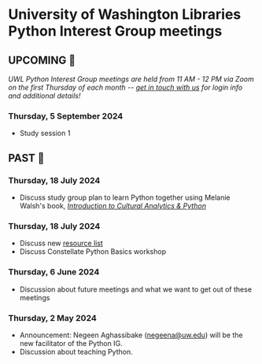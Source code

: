 # University of Washington Libraries Python Interest Group meetings

## UPCOMING 🔭
*UWL Python Interest Group meetings are held from 11 AM - 12 PM via Zoom on the first Thursday of each month -- [get in touch with us](https://github.com/uwlib-python-ig/meetings/blob/main/README.md#get-in-touch-with-the-pig) for login info and additional details!*

### Thursday, 5 September 2024
- Study session 1

## PAST 📜

### Thursday, 18 July 2024
- Discuss study group plan to learn Python together using Melanie Walsh's book, [*Introduction to Cultural Analytics & Python*](https://melaniewalsh.github.io/Intro-Cultural-Analytics/welcome.html)
  
### Thursday, 18 July 2024
- Discuss new [resource list](https://github.com/uwlib-python-ig/shared-01/blob/main/python-resources-062524.md)
- Discuss Constellate Python Basics workshop

### Thursday, 6 June 2024
- Discussion about future meetings and what we want to get out of these meetings

### Thursday, 2 May 2024
- Announcement: Negeen Aghassibake (negeena@uw.edu) will be the new facilitator of the Python IG.
- Discussion about teaching Python. 
